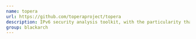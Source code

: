 ```yaml
---
name: topera
url: https://github.com/toperaproject/topera
description: IPv6 security analysis toolkit, with the particularity that their attacks can't be detected by Snort. URL : https://github.com/toperaproject/topera Groups : blackarch blackarch-scanner blackarch-networking
group: blackarch
---
```

